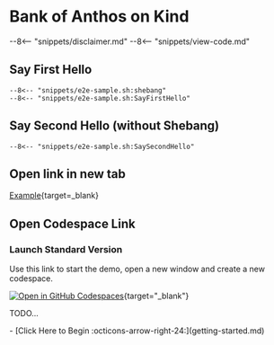 # Bank of Anthos on Kind

--8<-- "snippets/disclaimer.md"
--8<-- "snippets/view-code.md"

## Say First Hello

```shell
--8<-- "snippets/e2e-sample.sh:shebang"
--8<-- "snippets/e2e-sample.sh:SayFirstHello"
```

## Say Second Hello (without Shebang)

```shell
--8<-- "snippets/e2e-sample.sh:SaySecondHello"
```

## Open link in new tab

[Example](htttps://example.com){target=_blank}


## Open Codespace Link

### Launch Standard Version
Use this link to start the demo, open a new window and create a new codespace.

[![Open in GitHub Codespaces](https://github.com/codespaces/badge.svg)](https://codespaces.new//sergiohinojosa/kind-bank-of-anthos-test){target="_blank"}

TODO...

<div class="grid cards" markdown>
- [Click Here to Begin :octicons-arrow-right-24:](getting-started.md)
</div>
